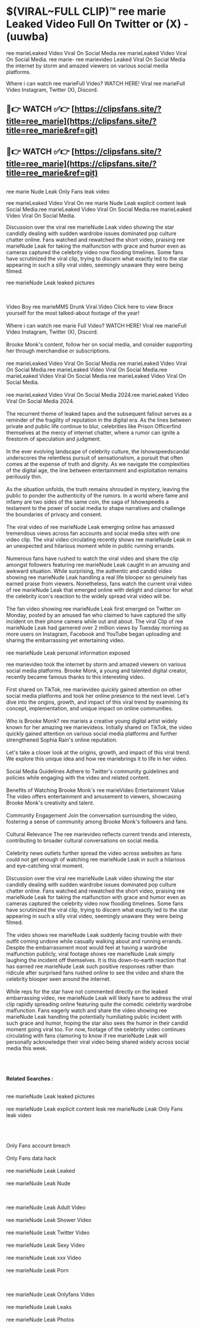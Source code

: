 #  $(VIRAL~FULL CLIP)™ ree marie Leaked Video Full On Twitter or (X)  - (uuwba)

ree marieLeaked Video Viral On Social Media.ree marieLeaked Video Viral On Social Media.
ree marie- ree marievideo Leaked Viral On Social Media the internet by storm and amazed viewers on various social media platforms.

Where i can watch ree marieFull Video? WATCH HERE! Viral ree marieFull Video Instagram, Twitter (X), Discord.

## 🔴👉 WATCH ✅👉 [https://clipsfans.site/?title=ree_marie](https://clipsfans.site/?title=ree_marie&ref=git)


## 🔴👉 WATCH ✅👉 [https://clipsfans.site/?title=ree_marie](https://clipsfans.site/?title=ree_marie&ref=git)
##


ree marie Nude Leak Only Fans leak video 


ree marieLeaked Video Viral On  ree marie Nude Leak explicit content leak Social Media.ree marieLeaked Video Viral On Social Media.ree marieLeaked Video Viral On Social Media.



Discussion over the viral ree marieNude Leak video showing the star candidly dealing with sudden wardrobe issues dominated pop culture chatter online. Fans watched and rewatched the short video, praising ree marieNude Leak for taking the malfunction with grace and humor even as cameras captured the celebrity video now flooding timelines. Some fans have scrutinized the viral clip, trying to discern what exactly led to the star appearing in such a silly viral video, seemingly unaware they were being filmed.


ree marieNude Leak leaked pictures


  <br>

  <br>
Video Boy ree marieMMS Drunk Viral.Video Click here to view Brace yourself for the most talked-about footage of the year!
<br><br>
Where i can watch ree marie Full Video? WATCH HERE! Viral ree marieFull Video Instagram, Twitter (X), Discord.
<br><br>
Brooke Monk's content, follow her on social media, and consider supporting her through merchandise or subscriptions.
<br><br>
ree marieLeaked Video Viral On Social Media.ree marieLeaked Video Viral On Social Media.ree marieLeaked Video Viral On Social Media.ree marieLeaked Video Viral On Social Media.ree marieLeaked Video Viral On Social Media.
<br><br>
ree marieLeaked Video Viral On Social Media 2024.ree marieLeaked Video Viral On Social Media 2024.
<br><br>
The recurrent theme of leaked tapes and the subsequent fallout serves as a reminder of the fragility of reputation in the digital era. As the lines between private and public life continue to blur, celebrities like Prison Officerfind themselves at the mercy of internet chatter, where a rumor can ignite a firestorm of speculation and judgment.
<br><br>
In the ever evolving landscape of celebrity culture, the Ishowspeedscandal underscores the relentless pursuit of sensationalism, a pursuit that often comes at the expense of truth and dignity. As we navigate the complexities of the digital age, the line between entertainment and exploitation remains perilously thin.
<br><br>
As the situation unfolds, the truth remains shrouded in mystery, leaving the public to ponder the authenticity of the rumors. In a world where fame and infamy are two sides of the same coin, the saga of Ishowspeedis a testament to the power of social media to shape narratives and challenge the boundaries of privacy and consent.
<br><br>
The viral video of ree marieNude Leak emerging online has amassed tremendous views across fan accounts and social media sites with one video clip. The viral video circulating recently shows ree marieNude Leak in an unexpected and hilarious moment while in public running errands.
<br><br>
Numerous fans have rushed to watch the viral video and share the clip amongst followers featuring ree marieNude Leak caught in an amusing and awkward situation. While surprising, the authentic and candid video showing ree marieNude Leak handling a real life blooper so genuinely has earned praise from viewers. Nonetheless, fans watch the current viral video of ree marieNude Leak that emerged online with delight and clamor for what the celebrity icon's reaction to the widely spread viral video will be.
<br><br>
The fan video showing ree marieNude Leak first emerged on Twitter on Monday, posted by an amused fan who claimed to have captured the silly incident on their phone camera while out and about. The viral Clip of ree marieNude Leak had garnered over 2 million views by Tuesday morning as more users on Instagram, Facebook and YouTube began uploading and sharing the embarrassing yet entertaining video.
<br><br>
ree marieNude Leak personal information exposed

ree marievideo took the internet by storm and amazed viewers on various social media platforms. Brooke Monk, a young and talented digital creator, recently became famous thanks to this interesting video.
<br><br>
First shared on TikTok, ree marievideo quickly gained attention on other social media platforms and took her online presence to the next level. Let's dive into the origins, growth, and impact of this viral trend by examining its concept, implementation, and unique impact on online communities.
<br><br>
Who is Brooke Monk? ree marieis a creative young digital artist widely known for her amazing ree marievideos. Initially shared on TikTok, the video quickly gained attention on various social media platforms and further strengthened Sophia Rain's online reputation.
<br><br>
Let's take a closer look at the origins, growth, and impact of this viral trend. We explore this unique idea and how ree mariebrings it to life in her video.
<br><br>
Social Media Guidelines Adhere to Twitter's community guidelines and policies while engaging with the video and related content.
<br><br>
Benefits of Watching Brooke Monk's ree marieVideo Entertainment Value The video offers entertainment and amusement to viewers, showcasing Brooke Monk's creativity and talent.
<br><br>
Community Engagement Join the conversation surrounding the video, fostering a sense of community among Brooke Monk's followers and fans.
<br><br>
Cultural Relevance The ree marievideo reflects current trends and interests, contributing to broader cultural conversations on social media.
<br><br>
Celebrity news outlets further spread the video across websites as fans could not get enough of watching ree marieNude Leak in such a hilarious and eye-catching viral moment.
<br><br>
Discussion over the viral ree marieNude Leak video showing the star candidly dealing with sudden wardrobe issues dominated pop culture chatter online. Fans watched and rewatched the short video, praising ree marieNude Leak for taking the malfunction with grace and humor even as cameras captured the celebrity video now flooding timelines. Some fans have scrutinized the viral clip, trying to discern what exactly led to the star appearing in such a silly viral video, seemingly unaware they were being filmed.
<br><br>
The video shows ree marieNude Leak suddenly facing trouble with their outfit coming undone while casually walking about and running errands. Despite the embarrassment most would feel at having a wardrobe malfunction publicly, viral footage shows ree marieNude Leak simply laughing the incident off themselves. It is this down-to-earth reaction that has earned ree marieNude Leak such positive responses rather than ridicule after surprised fans rushed online to see the video and share the celebrity blooper seen around the internet.
<br><br>
While reps for the star have not commented directly on the leaked embarrassing video, ree marieNude Leak will likely have to address the viral clip rapidly spreading online featuring quite the comedic celebrity wardrobe malfunction. Fans eagerly watch and share the video showing ree marieNude Leak handling the potentially humiliating public incident with such grace and humor, hoping the star also sees the humor in their candid moment going viral too. For now, footage of the celebrity video continues circulating with fans clamoring to know if ree marieNude Leak will personally acknowledge their viral video being shared widely across social media this week.
<br><br>

<br><br>
<strong>Related Searches :</strong>
<br><br>

ree marieNude Leak leaked pictures
<br><br>
ree marieNude Leak explicit content leak
ree marieNude Leak Only Fans leak video
<br><br>

<br><br>
Only Fans account breach
<br><br>
Only Fans data hack
<br><br>
ree marieNude Leak Leaked
<br><br>
ree marieNude Leak Nude

<br><br>
ree marieNude Leak Adult Video
<br><br>
ree marieNude Leak Shower Video
<br><br>
ree marieNude Leak Twitter Video
<br><br>
ree marieNude Leak Sexy Video
<br><br>
ree marieNude Leak xxx Video
<br><br>
ree marieNude Leak Porn

<br><br>
ree marieNude Leak Onlyfans Video
<br><br>
ree marieNude Leak Leaks
<br><br>
ree marieNude Leak Photos